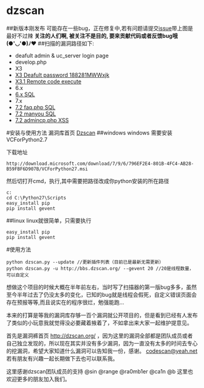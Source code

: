 # dzscan

##新版本刚发布 可能存在一些bug，正在修复中,若有问题请提交[issue](https://github.com/code-scan/dzscan/issues)带上图是最好不过辣
**关注的人们啊, 被关注不是目的, 要来贡献代码或者反馈bug哦(●'◡'●)ﾉ♥**
##扫描的漏洞路径如下:
- deafult admin & uc_server login page
- develop.php
- X3
 - [X3 Deafult password 188281MWWxjk](https://www.bugscan.net/#!/n/449)
 - [X3.1 Remote code execute](https://www.sebug.net/vuldb/ssvid-61217)
- 6.x
 - [6.x SQL ](http://www.wooyun.org/bugs/wooyun-2014-080359)
- 7.x
 - [7.2 faq.php SQL](https://www.bugscan.net/#!/n/118)
 - [7.2 manyou SQL](http://www.venustech.com.cn/NewsInfo/124/6791.Html)
 - [7.2 admincp.php XSS](https://www.bugscan.net/#!/n/141)

#安装与使用方法
漏洞库首页 [Dzscan](http://dzscan.org/)
##windows
windows 需要安装VCForPython2.7

下载地址
```
http://download.microsoft.com/download/7/9/6/796EF2E4-801B-4FC4-AB28-B59FBF6D907B/VCForPython27.msi
```
然后切打开cmd，执行,其中需要把路径改成你python安装的所在路径
```
c:
cd C:\Python27\Scripts
easy_install pip
pip install gevent
```
##linux
linux就很简单，只需要执行
```
easy_install pip
pip install gevent
```

#使用方法
```
python dzscan.py --update //更新插件列表（目前已是最新无需更新）
python dzscan.py -u http://bbs.dzscan.org/ --gevent 20 //20是线程数量，可以自定义
```


想做这个项目的时候大概在半年前左右，当时写了扫描器的第一版bug多多，虽然至今半年过去了仍没太多的变化，已知的bug就是线程会假死，自定义错误页面会存在预报等等,而且说实在的程序很烂，勉强能跑…

本来的打算是等我的漏洞库存够一百个漏洞就公开项目的，但是看到已经有人发布了类似的小玩意我就觉得没必要藏着掖着了，不如拿出来大家一起维护提意见。 

首先是漏洞裤首页 http://dzscan.org/ ，因为这里的漏洞全部都是团队成员或者自己独立发现的，所以现在其实并没有多少漏洞，因为一直没有太多的时间去专心的挖漏洞，希望大家知道什么漏洞可以告知我一份，感谢。 
codescan@yeah.net  若有朋友有兴趣一起长期做下去也可以联系我。 

这里感谢dzscan团队成员的支持 @sin @range  @ra0mb1er @ca1n @b 这里也欢迎更多的朋友加入我们。 


